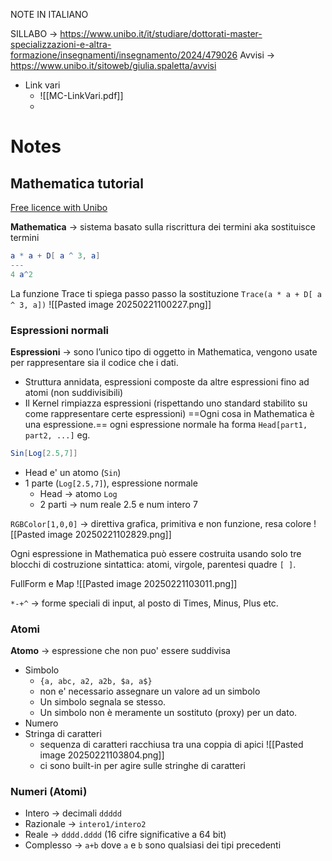 NOTE IN ITALIANO

SILLABO -> https://www.unibo.it/it/studiare/dottorati-master-specializzazioni-e-altra-formazione/insegnamenti/insegnamento/2024/479026
Avvisi -> https://www.unibo.it/sitoweb/giulia.spaletta/avvisi

- Link vari
	- ![[MC-LinkVari.pdf]]
	- 

# Notes

## Mathematica tutorial
[Free licence with Unibo](https://www.unibo.it/it/studiare/vivere-luniversita-e-la-citta/agevolazioni-per-computer-tablet-e-software/mathematica-licenza-campus)

**Mathematica** -> sistema basato sulla riscrittura dei termini
aka sostituisce termini
```mathematica
a * a + D[ a ^ 3, a]
---
4 a^2
```

La funzione Trace ti spiega passo passo la sostituzione
`Trace(a * a + D[ a ^ 3, a])`
![[Pasted image 20250221100227.png]]

### Espressioni normali
**Espressioni** -> sono l’unico tipo di oggetto in Mathematica, vengono usate per rappresentare sia il codice che i dati.
- Struttura annidata, espressioni composte da altre espressioni fino ad atomi (non suddivisibili)
- Il Kernel rimpiazza espressioni (rispettando uno standard stabilito su come rappresentare certe espressioni)
==Ogni cosa in Mathematica è una espressione.==
ogni espressione normale ha forma `Head[part1, part2, ...]`
eg.
```Mathematica
Sin[Log[2.5,7]]
```
- Head e' un atomo (`Sin`)
- 1 parte (`Log[2.5,7]`), espressione normale
	- Head -> atomo `Log`
	- 2 parti -> num reale 2.5 e num intero 7

`RGBColor[1,0,0]` -> direttiva grafica, primitiva e non funzione, resa colore
![[Pasted image 20250221102829.png]]

Ogni espressione in Mathematica può essere costruita usando solo tre blocchi di costruzione sintattica: atomi, virgole, parentesi quadre `[ ]`.

FullForm e Map
![[Pasted image 20250221103011.png]]

`*-+^` -> forme speciali di input, al posto di Times, Minus, Plus etc. 



### Atomi
**Atomo** -> espressione che non puo' essere suddivisa
- Simbolo
	- `{a, abc, a2, a2b, $a, a$}`
	- non e' necessario assegnare un valore ad un simbolo
	- Un simbolo segnala se stesso.
	- Un simbolo non è meramente un sostituto (proxy) per un dato.
- Numero
- Stringa di caratteri
	- sequenza di caratteri racchiusa tra una coppia di apici
		![[Pasted image 20250221103804.png]]
	- ci sono built-in per agire sulle stringhe di caratteri
### Numeri (Atomi)
- Intero -> decimali `ddddd`
- Razionale -> `intero1/intero2`
- Reale -> `dddd.dddd` (16 cifre significative a 64 bit)
- Complesso -> `a+b` dove `a` e `b` sono qualsiasi dei tipi precedenti
###
##
##

#